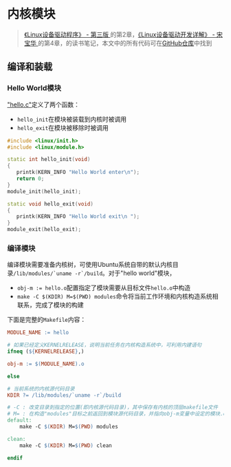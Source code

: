 # 内核模块

> [《Linux设备驱动程序》 - 第三版 ](https://1drv.ms/b/s!AkcJSyT7tq80d6mS7pO12K6Qb30)的第2章，[《Linux设备驱动开发详解》 - 宋宝华 ](https://1drv.ms/b/s!AkcJSyT7tq80eFABEg8fSOajqHk)的第4章，的读书笔记，本文中的所有代码可在[GitHub仓库](https://github.com/LittleBee1024/learning_book/tree/main/docs/booknotes/ldd/module/code)中找到

## 编译和装载

### Hello World模块
["hello.c"](./code/hello/hello.c)定义了两个函数：

* `hello_init`在模块被装载到内核时被调用
* `hello_exit`在模块被移除时被调用

```cpp
#include <linux/init.h>
#include <linux/module.h>

static int hello_init(void)
{
   printk(KERN_INFO "Hello World enter\n");
   return 0;
}
module_init(hello_init);

static void hello_exit(void)
{
   printk(KERN_INFO "Hello World exit\n ");
}
module_exit(hello_exit);
```

### 编译模块

编译模块需要准备内核树，可使用Ubuntu系统自带的默认内核目录```/lib/modules/`uname -r`/build```。对于"hello world"模块，

* `obj-m := hello.o`配置指定了模块需要从目标文件`hello.o`中构造
* `make -C $(KDIR) M=$(PWD) modules`命令将当前工作环境和内核构造系统相联系，完成了模块的构建

下面是完整的`Makefile`内容：

```Makefile
MODULE_NAME := hello

# 如果已经定义KERNELRELEASE，说明当前任务在内核构造系统中，可利用内建语句
ifneq (${KERNELRELEASE},)

obj-m := $(MODULE_NAME).o

else

# 当前系统的内核源代码目录
KDIR ?= /lib/modules/`uname -r`/build

# -C : 改变目录到指定的位置(即内核源代码目录)，其中保存有内核的顶层makefile文件
# M= : 在构造"modules"目标之前返回到模块源代码目录，并指向obj-m变量中设定的模块.o文件
default:
	make -C $(KDIR) M=$(PWD) modules

clean:
	make -C $(KDIR) M=$(PWD) clean

endif
```





